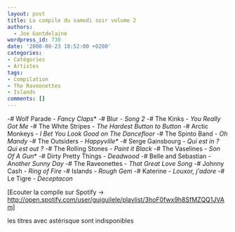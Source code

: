 ```yaml
---
layout: post
title: La compile du samedi soir volume 2
authors:
  - Joe Gantdelaine
wordpress_id: 730
date: '2008-08-23 18:52:00 +0200'
categories:
- Catégories
- Artistes
tags:
- Compilation
- The Raveonettes
- Islands
comments: []
---
```

-# Wolf Parade - *Fancy Claps**
-# Blur - *Song 2*
-# The Kinks - *You Really Got Me*
-# The White Stripes - *The Hardest Button to Button*
-# Arctic Monkeys - *I Bet You Look Good on The Dancefloor*
-# The Spinto Band - *Oh Mandy*
-# The Outsiders - *Happyville**
-# Serge Gainsbourg - *Qui est in ? Qui est out ?*
-# The Rolling Stones - *Paint it Black*
-# The Vaselines - *Son Of A Gun**
-# Dirty Pretty Things - *Deadwood*
-# Belle and Sebastian - *Another Sunny Day*
-# The Raveonettes - *That Great Love Song*
-# Johnny Cash - *Ring of Fire*
-# Islands - *Rough Gem*
-# Katerine - *Louxor, j'adore*
-# Le Tigre - *Deceptacon*

[Ecouter la compile sur Spotify -> http://open.spotify.com/user/guiguilele/playlist/3hoF0fwx9h8SfMZQQ1JVAm]

les titres avec astérisque sont indisponibles

